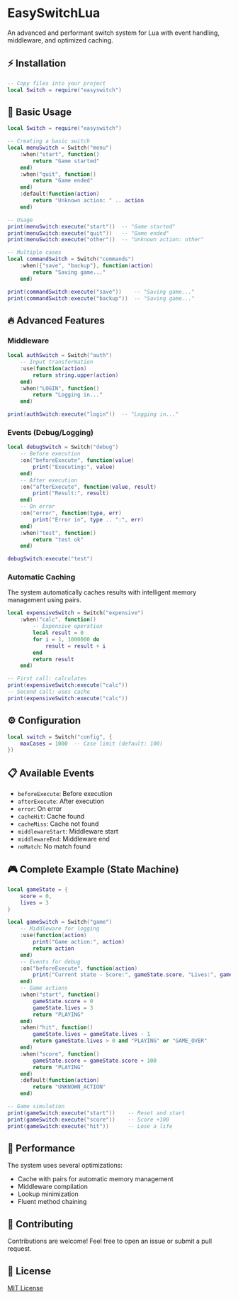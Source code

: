 # EasySwitchLua

An advanced and performant switch system for Lua with event handling, middleware, and optimized caching.

## ⚡ Installation

```lua
-- Copy files into your project
local Switch = require("easyswitch")
```

## 🚀 Basic Usage

```lua
local Switch = require("easyswitch")

-- Creating a basic switch
local menuSwitch = Switch("menu")
    :when("start", function()
        return "Game started"
    end)
    :when("quit", function()
        return "Game ended"
    end)
    :default(function(action)
        return "Unknown action: " .. action
    end)

-- Usage
print(menuSwitch:execute("start"))  -- "Game started"
print(menuSwitch:execute("quit"))   -- "Game ended"
print(menuSwitch:execute("other"))  -- "Unknown action: other"

-- Multiple cases
local commandSwitch = Switch("commands")
    :when({"save", "backup"}, function(action)
        return "Saving game..."
    end)

print(commandSwitch:execute("save"))    -- "Saving game..."
print(commandSwitch:execute("backup"))  -- "Saving game..."
```

## 🔥 Advanced Features

### Middleware
```lua
local authSwitch = Switch("auth")
    -- Input transformation
    :use(function(action)
        return string.upper(action)
    end)
    :when("LOGIN", function()
        return "Logging in..."
    end)

print(authSwitch:execute("login"))  -- "Logging in..."
```

### Events (Debug/Logging)
```lua
local debugSwitch = Switch("debug")
    -- Before execution
    :on("beforeExecute", function(value)
        print("Executing:", value)
    end)
    -- After execution
    :on("afterExecute", function(value, result)
        print("Result:", result)
    end)
    -- On error
    :on("error", function(type, err)
        print("Error in", type .. ":", err)
    end)
    :when("test", function()
        return "test ok"
    end)

debugSwitch:execute("test")
```

### Automatic Caching
The system automatically caches results with intelligent memory management using pairs.

```lua
local expensiveSwitch = Switch("expensive")
    :when("calc", function()
        -- Expensive operation
        local result = 0
        for i = 1, 1000000 do
            result = result + i
        end
        return result
    end)

-- First call: calculates
print(expensiveSwitch:execute("calc"))
-- Second call: uses cache
print(expensiveSwitch:execute("calc"))
```

## ⚙️ Configuration

```lua
local switch = Switch("config", {
    maxCases = 1000  -- Case limit (default: 100)
})
```

## 📋 Available Events

- `beforeExecute`: Before execution
- `afterExecute`: After execution
- `error`: On error
- `cacheHit`: Cache found
- `cacheMiss`: Cache not found
- `middlewareStart`: Middleware start
- `middlewareEnd`: Middleware end
- `noMatch`: No match found

## 🎮 Complete Example (State Machine)

```lua
local gameState = {
    score = 0,
    lives = 3
}

local gameSwitch = Switch("game")
    -- Middleware for logging
    :use(function(action)
        print("Game action:", action)
        return action
    end)
    -- Events for debug
    :on("beforeExecute", function(action)
        print("Current state - Score:", gameState.score, "Lives:", gameState.lives)
    end)
    -- Game actions
    :when("start", function()
        gameState.score = 0
        gameState.lives = 3
        return "PLAYING"
    end)
    :when("hit", function()
        gameState.lives = gameState.lives - 1
        return gameState.lives > 0 and "PLAYING" or "GAME_OVER"
    end)
    :when("score", function()
        gameState.score = gameState.score + 100
        return "PLAYING"
    end)
    :default(function(action)
        return "UNKNOWN_ACTION"
    end)

-- Game simulation
print(gameSwitch:execute("start"))    -- Reset and start
print(gameSwitch:execute("score"))    -- Score +100
print(gameSwitch:execute("hit"))      -- Lose a life
```

## 🔧 Performance

The system uses several optimizations:
- Cache with pairs for automatic memory management
- Middleware compilation
- Lookup minimization
- Fluent method chaining

## 🤝 Contributing

Contributions are welcome! Feel free to open an issue or submit a pull request.

## 📄 License

[MIT License](LICENSE.md)
